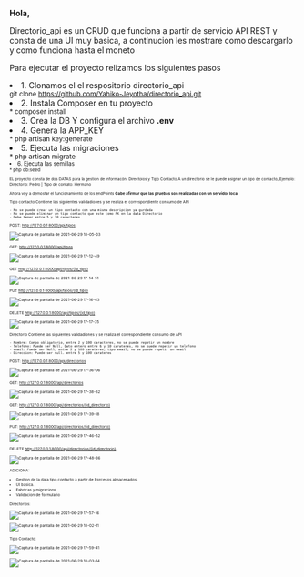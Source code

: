 <strong>Hola,</strong>

Directorio_api es un CRUD que funciona a partir de servicio API REST y consta de una UI muy basica, a continucion les mostrare como descargarlo y como funciona hasta el moneto

<span>Para ejecutar el proyecto relizamos los siguientes pasos</span>
<lu>
    <li>1. Clonamos el el respositorio directorio_api</li>
        <small>git clone https://github.com/Yahiko-Jeyotha/directorio_api.git</small>
    <li>2. Instala Composer en tu proyecto</li>
        <small>* composer install</small>
    <li>3. Crea la DB Y configura el archivo <strong>.env</strong></li>
    <li>4. Genera la APP_KEY</li>
        <small>* php artisan key:generate</small>
    <li>5. Ejecuta las migraciones</li>
        <small>* php artisan migrate<small>
    <li>6. Ejecuta las semillas</li>
        <small>* php db:seed<small>
<lu>
    
<p>EL proyecto consta de dos DATAS para la gestion de informacón: Directoios y Tipo Contacto
   A un directorio se le puede asignar un tipo de contacto, Ejemplo: Directorio: Pedro | Tipo de contato: Hermano</p>
 
Ahora voy a demostar el funcionamiento de los endPoints
<strong>Cabe afirmar que las pruebas son realizadas con un servidor local</strong>
        

Tipo contacto Contiene las siguientes validadiones y se realiza el correspondiente consumo de API
   
    - No se puede crear un tipo contacto con una misma descripcion ya gurdada
    - No se puede eliminar un tipo contacto que este como FK en la data Directorio
    - Debe tener entre 5 y 30 caracteres 
    
POST:  http://127.0.0.1:8000/api/tipos
    
![Captura de pantalla de 2021-06-29 18-05-03](https://user-images.githubusercontent.com/50774406/120562951-18664680-c3cd-11eb-8983-ee4c8baf468b.png)

    
GET: http://127.0.0.1:8000/api/tipos
 
![Captura de pantalla de 2021-06-29 17-12-49](https://user-images.githubusercontent.com/50774406/120558982-de457680-c3c5-11eb-847b-38f7440c9274.png)
    
GET http://127.0.0.1:8000/api/tipos/{id_tipo}
    
![Captura de pantalla de 2021-06-29 17-14-51](https://user-images.githubusercontent.com/50774406/120559127-164cb980-c3c6-11eb-93d4-d39b83bf7475.png)
    
PUT http://127.0.0.1:8000/api/tipos/{id_tipo}

![Captura de pantalla de 2021-06-29 17-16-43](https://user-images.githubusercontent.com/50774406/120559263-5875fb00-c3c6-11eb-83c7-12d7c67ae2b7.png)

DELETE http://127.0.0.1:8000/api/tipos/{id_tipo}
    
![Captura de pantalla de 2021-06-29 17-17-35](https://user-images.githubusercontent.com/50774406/120559321-75aac980-c3c6-11eb-84d5-7da8804600e6.png)
    
    
Directorio Contiene las siguientes validadiones y se realiza el correspondiente consumo de API
    
    - Nombre: Compo obligatorio, entre 2 y 100 caracteres, no se puede repetir un nombre
    - Telefono: Puede ser Null, Dato entero entre 6 y 10 carateres, no se puede repetir un telefono
    - email: Puede ser Null, entre 2 y 100 carateres, tipo email, no se puede repetir un email
    - Direccion: Puede ser null. entre 5 y 100 carateres

POST:  http://127.0.0.1:8000/api/directorios

    
![Captura de pantalla de 2021-06-29 17-36-06](https://user-images.githubusercontent.com/50774406/120560885-3336bc00-c3c9-11eb-94e7-4f8e9b7428bd.png)
    
    
 
GET: http://127.0.0.1:8000/api/directorios
    
 
![Captura de pantalla de 2021-06-29 17-38-32](https://user-images.githubusercontent.com/50774406/120561239-c7088800-c3c9-11eb-9d38-d68bf6eda3f1.png)

    
    
GET: http://127.0.0.1:8000/api/directorios/{id_directorio}
 
![Captura de pantalla de 2021-06-29 17-39-18](https://user-images.githubusercontent.com/50774406/120561252-cbcd3c00-c3c9-11eb-9f83-ad41a0d363bb.png)
    
PUT: http://127.0.0.1:8000/api/directorios/{id_directorio}
    
![Captura de pantalla de 2021-06-29 17-46-52](https://user-images.githubusercontent.com/50774406/120561656-8e1ce300-c3ca-11eb-8702-004dd4ca997e.png)
    
DELETE http://127.0.0.1:8000/api/directorios/{id_directorio}

![Captura de pantalla de 2021-06-29 17-48-36](https://user-images.githubusercontent.com/50774406/120561773-ccb29d80-c3ca-11eb-840e-97a9ae2563d8.png)


 ADICIONA:
    
 - Gestion de la data tipo contacto a partir de Porcesos almacenados.
 - UI basica.
 - Fabricas y migracions
 - Validacion de formulario
    
Directorios:
    
 ![Captura de pantalla de 2021-06-29 17-57-16](https://user-images.githubusercontent.com/50774406/120562440-0506ab80-c3cc-11eb-940e-7b6ab8387658.png)
    
    
 ![Captura de pantalla de 2021-06-29 18-02-11](https://user-images.githubusercontent.com/50774406/120562785-b86fa000-c3cc-11eb-886a-181cf510795f.png)

    

Tipo Contacto:

![Captura de pantalla de 2021-06-29 17-59-41](https://user-images.githubusercontent.com/50774406/120562639-69296f80-c3cc-11eb-96d9-c4ed0e872cbf.png)
    
    
![Captura de pantalla de 2021-06-29 18-03-14](https://user-images.githubusercontent.com/50774406/120562842-d89f5f00-c3cc-11eb-90c9-82d1453463b0.png)



    

